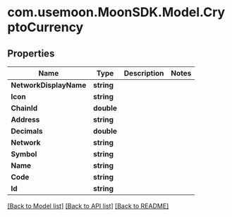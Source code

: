 # com.usemoon.MoonSDK.Model.CryptoCurrency

## Properties

Name | Type | Description | Notes
------------ | ------------- | ------------- | -------------
**NetworkDisplayName** | **string** |  | 
**Icon** | **string** |  | 
**ChainId** | **double** |  | 
**Address** | **string** |  | 
**Decimals** | **double** |  | 
**Network** | **string** |  | 
**Symbol** | **string** |  | 
**Name** | **string** |  | 
**Code** | **string** |  | 
**Id** | **string** |  | 

[[Back to Model list]](../README.md#documentation-for-models) [[Back to API list]](../README.md#documentation-for-api-endpoints) [[Back to README]](../README.md)

